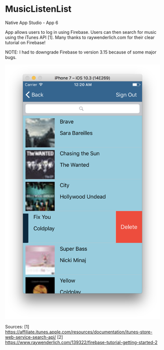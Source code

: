 # MusicListenList
Native App Studio - App 6

App allows users to log in using Firebase. 
Users can then search for music using the iTunes API [1].
Many thanks to raywenderlich.com for their clear tutorial on Firebase!

NOTE: I had to downgrade Firebase to version 3.15 because of some major bugs. 

![alt screenshot](emmahokken-pset6-2/screenshot.png)

Sources: 
[1] https://affiliate.itunes.apple.com/resources/documentation/itunes-store-web-service-search-api/
[2] https://www.raywenderlich.com/139322/firebase-tutorial-getting-started-2
